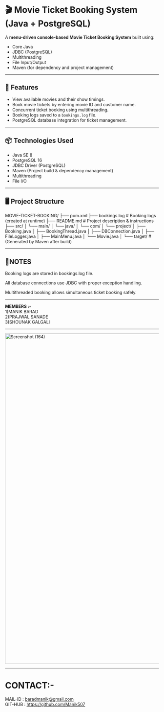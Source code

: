 # 🎬 Movie Ticket Booking System (Java + PostgreSQL)

A **menu-driven console-based Movie Ticket Booking System** built using:
- Core Java  
- JDBC (PostgreSQL)  
- Multithreading  
- File Input/Output  
- Maven (for dependency and project management)

---

## 📌 Features
- View available movies and their show timings.
- Book movie tickets by entering movie ID and customer name.
- Concurrent ticket booking using multithreading.
- Booking logs saved to a `bookings.log` file.
- PostgreSQL database integration for ticket management.

---

## 📦 Technologies Used
- Java SE 8
- PostgreSQL 16
- JDBC Driver (PostgreSQL)
- Maven (Project build & dependency management)
- Multithreading
- File I/O

---

## 🖥️ Project Structure
MOVIE-TICKET-BOOKING/
├── pom.xml
├── bookings.log                # Booking logs (created at runtime)
├── README.md                   # Project description & instructions
├── src/
│   └── main/
│       └── java/
│           └── com/
│               └── project/
│                   ├── Booking.java
│                   ├── BookingThread.java
│                   ├── DBConnection.java
│                   ├── FileLogger.java
│                   ├── MainMenu.java
│                   └── Movie.java
│
└── target/                     # (Generated by Maven after build)

---

## 📜NOTES
Booking logs are stored in bookings.log file.

All database connections use JDBC with proper exception handling.

Multithreaded booking allows simultaneous ticket booking safely.

---

<B> MEMBERS :- </B><br>
1)MANIK BARAD<br>
2)PRAJWAL SANADE<br>
3)SHOUNAK GALGALI<BR>

---

<img width="1920" height="1080" alt="Screenshot (164)" src="https://github.com/user-attachments/assets/d22b12eb-8b6c-445b-b852-256b5601c80c" />

---

# CONTACT:-
MAIL-ID : baradmanik@gmail.com<br>
GIT-HUB : https://github.com/Manik507

